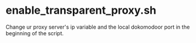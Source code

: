 # enable_transparent_proxy.sh



Change ur proxy server's ip variable and the local dokomodoor port in the beginning of the script.
